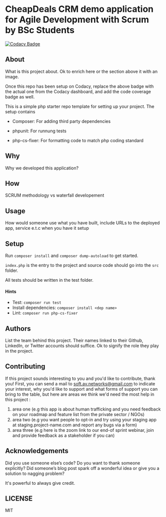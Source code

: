 # CheapDeals CRM demo application for Agile Development with Scrum by BSc Students

[![Codacy Badge](https://app.codacy.com/project/badge/Grade/53e21cdf33754d0498bc85a0a034923b)](https://www.codacy.com/gh/BSc-Computing/cheapdealsdemo/dashboard?utm_source=github.com&amp;utm_medium=referral&amp;utm_content=BSc-Computing/cheapdealsdemo&amp;utm_campaign=Badge_Grade)

## About

What is this project about. Ok to enrich here or the section above it with an image. 

Once this repo has been setup on Codacy, replace the above badge with the actual one from the Codacy dashboard, and add the code coverage badge as well.

This is a simple php starter repo template for setting up your project. The setup contains

- Composer: For adding third party dependencies

- phpunit: For runnung tests

- php-cs-fixer: For formatting code to match php coding standard

## Why
Why we developed this application?

## How
SCRUM methodology vs waterfall developement

## Usage
 How would someone use what you have built, include URLs to the deployed app, service e.t.c when you have it setup


## Setup

Run `composer install` and `composer dump-autoload` to get started.

`index.php` is the entry to the project and source code should go into the `src` folder.

All tests should be written in the test folder.

#### Hints

- Test: `composer run test`
- Install dependencies: `composer install <dep name>`
- Lint: `composer run php-cs-fixer`

## Authors

List the team behind this project. Their names linked to their Github, LinkedIn, or Twitter accounts should suffice. Ok to signify the role they play in the project. 

## Contributing
If this project sounds interesting to you and you'd like to contribute, thank you!
First, you can send a mail to soft.av.networks@gmail.com to indicate your interest, why you'd like to support and what forms of support you can bring to the table, but here are areas we think we'd need the most help in this project :
1.  area one (e.g this app is about human trafficking and you need feedback on your roadmap and feature list from the private sector / NGOs)
2.  area two (e.g you want people to opt-in and try using your staging app at staging.project-name.com and report any bugs via a form)
3.  area three (e.g here is the zoom link to our end-of sprint webinar, join and provide feedback as a stakeholder if you can)

## Acknowledgements

Did you use someone else’s code?
Do you want to thank someone explicitly?
Did someone’s blog post spark off a wonderful idea or give you a solution to nagging problem?

It's powerful to always give credit.

## LICENSE
MIT
